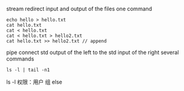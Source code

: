 stream
redirect input and output of the files
one command
```shell
echo hello > hello.txt
cat hello.txt
cat < hello.txt
cat < hello.txt > hello2.txt
cat hello.txt >> hello2.txt // append
```

pipe
connect std output of the left to the std input of the right
several commands
```shell
ls -l | tail -n1
```

ls -l
权限：用户 组 else
